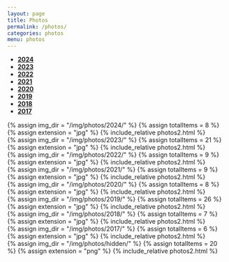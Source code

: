 ```yaml
---
layout: page
title: Photos
permalink: /photos/
categories: photos
menu: photos
---
```


<!-- Ensure Bootstrap CSS and JS are included -->
<script src="https://code.jquery.com/jquery-3.5.1.slim.min.js"></script>
<script src="https://cdn.jsdelivr.net/npm/@popperjs/core@2.5.3/dist/umd/popper.min.js"></script>
<script src="https://stackpath.bootstrapcdn.com/bootstrap/4.5.0/js/bootstrap.min.js"></script>
<script src="https://cdnjs.cloudflare.com/ajax/libs/clipboard.js/2.0.8/clipboard.min.js"></script>

<script>
  $(document).ready(function() {
    // 클릭 횟수를 저장할 변수
    let tabClickCount = 0;

    // 탭 링크 엘리먼트 가져오기
    const y2017TabLink = $('#y2017-tab');

    // 탭 클릭 이벤트 리스너 등록
    y2017TabLink.on('click', function(e) {
      // 클릭 횟수 증가
      tabClickCount++;

      // 특정 횟수 이상으로 클릭하면 이스터에그 열기
      if (tabClickCount >= 10) {
        // 2016 탭을 동적으로 추가
        $('#photosTabs').append('<li class="nav-item"><a class="nav-link" id="yHidden-tab" data-toggle="tab" href="#yHidden">Hidden</a></li>');
        
        // 클릭 횟수 초기화
        tabClickCount = 0;
      }
    });

    $('#photosTabs a').on('click', function(e) {
      e.preventDefault();
      $(this).tab('show');
    });
  });
</script>

<div class="myTabs mb-4">
  <ul class="nav nav-tabs" id="photosTabs" style=" font-weight: bold;">
    <li class="nav-item">
        <a class="nav-link active" id="y2024-tab" data-toggle="tab" href="#y2024">2024</a>
    </li>
    <li class="nav-item">
        <a class="nav-link" id="y2023-tab" data-toggle="tab" href="#y2023">2023</a>
    </li>
    <li class="nav-item">
        <a class="nav-link" id="y2022-tab" data-toggle="tab" href="#y2022">2022</a>
    </li>
    <li class="nav-item">
        <a class="nav-link" id="y2021-tab" data-toggle="tab" href="#y2021">2021</a>
    </li>
    <li class="nav-item">
        <a class="nav-link" id="y2020-tab" data-toggle="tab" href="#y2020">2020</a>
    </li>
    <li class="nav-item">
        <a class="nav-link" id="y2019-tab" data-toggle="tab" href="#y2019">2019</a>
    </li>
    <li class="nav-item">
        <a class="nav-link" id="y2018-tab" data-toggle="tab" href="#y2018">2018</a>
    </li>
    <li class="nav-item">
        <a class="nav-link" id="y2017-tab" data-toggle="tab" href="#y2017">2017</a>
    </li>
  </ul>

  <div class="tab-content" style="margin-top:15px;">
    <div class="tab-pane fade show active" id="y2024">
      {% assign img_dir = "/img/photos/2024/" %}
      {% assign totalItems = 8 %}
      {% assign extension = "jpg" %}
      {% include_relative photos2.html %}
    </div>
    <div class="tab-pane fade" id="y2023">
      {% assign img_dir = "/img/photos/2023/" %}
      {% assign totalItems = 21 %}
      {% assign extension = "jpg" %}
      {% include_relative photos2.html %}
    </div>
    <div class="tab-pane fade" id="y2022">
      {% assign img_dir = "/img/photos/2022/" %}
      {% assign totalItems = 9 %}
      {% assign extension = "jpg" %}
      {% include_relative photos2.html %}
    </div>
    <div class="tab-pane fade" id="y2021">
      {% assign img_dir = "/img/photos/2021/" %}
      {% assign totalItems = 9 %}
      {% assign extension = "jpg" %}
      {% include_relative photos2.html %}
    </div>
    <div class="tab-pane fade" id="y2020">
      {% assign img_dir = "/img/photos/2020/" %}
      {% assign totalItems = 8 %}
      {% assign extension = "jpg" %}
      {% include_relative photos2.html %}
    </div>
    <div class="tab-pane fade" id="y2019">
      {% assign img_dir = "/img/photos/2019/" %}
      {% assign totalItems = 26 %}
      {% assign extension = "jpg" %}
      {% include_relative photos2.html %}
    </div>
    <div class="tab-pane fade" id="y2018">
      {% assign img_dir = "/img/photos/2018/" %}
      {% assign totalItems = 7 %}
      {% assign extension = "jpg" %}
      {% include_relative photos2.html %}
    </div>
    <div class="tab-pane fade" id="y2017">
      {% assign img_dir = "/img/photos/2017/" %}
      {% assign totalItems = 6 %}
      {% assign extension = "jpg" %}
      {% include_relative photos2.html %}
    </div>
    <div class="tab-pane fade" id="yHidden">
      {% assign img_dir = "/img/photos/hidden/" %}
      {% assign totalItems = 20 %}
      {% assign extension = "png" %}
      {% include_relative photos2.html %}
    </div>
  </div>

</div>
